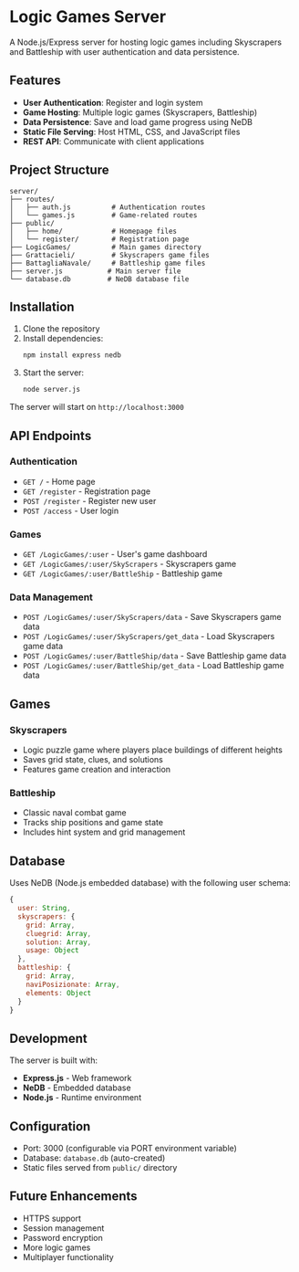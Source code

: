 # Logic Games Server

A Node.js/Express server for hosting logic games including Skyscrapers and Battleship with user authentication and data persistence.

## Features

- **User Authentication**: Register and login system
- **Game Hosting**: Multiple logic games (Skyscrapers, Battleship)
- **Data Persistence**: Save and load game progress using NeDB
- **Static File Serving**: Host HTML, CSS, and JavaScript files
- **REST API**: Communicate with client applications

## Project Structure

```
server/
├── routes/
│   ├── auth.js          # Authentication routes
│   └── games.js         # Game-related routes
├── public/
│   ├── home/            # Homepage files
│   └── register/        # Registration page
├── LogicGames/          # Main games directory
├── Grattacieli/         # Skyscrapers game files
├── BattagliaNavale/     # Battleship game files
├── server.js           # Main server file
└── database.db         # NeDB database file
```

## Installation

1. Clone the repository
2. Install dependencies:
   ```bash
   npm install express nedb
   ```
3. Start the server:
   ```bash
   node server.js
   ```

The server will start on `http://localhost:3000`

## API Endpoints

### Authentication
- `GET /` - Home page
- `GET /register` - Registration page
- `POST /register` - Register new user
- `POST /access` - User login

### Games
- `GET /LogicGames/:user` - User's game dashboard
- `GET /LogicGames/:user/SkyScrapers` - Skyscrapers game
- `GET /LogicGames/:user/BattleShip` - Battleship game

### Data Management
- `POST /LogicGames/:user/SkyScrapers/data` - Save Skyscrapers game data
- `POST /LogicGames/:user/SkyScrapers/get_data` - Load Skyscrapers game data
- `POST /LogicGames/:user/BattleShip/data` - Save Battleship game data
- `POST /LogicGames/:user/BattleShip/get_data` - Load Battleship game data

## Games

### Skyscrapers
- Logic puzzle game where players place buildings of different heights
- Saves grid state, clues, and solutions
- Features game creation and interaction

### Battleship
- Classic naval combat game
- Tracks ship positions and game state
- Includes hint system and grid management

## Database

Uses NeDB (Node.js embedded database) with the following user schema:
```javascript
{
  user: String,
  skyscrapers: {
    grid: Array,
    cluegrid: Array,
    solution: Array,
    usage: Object
  },
  battleship: {
    grid: Array,
    naviPosizionate: Array,
    elements: Object
  }
}
```

## Development

The server is built with:
- **Express.js** - Web framework
- **NeDB** - Embedded database
- **Node.js** - Runtime environment

## Configuration

- Port: 3000 (configurable via PORT environment variable)
- Database: `database.db` (auto-created)
- Static files served from `public/` directory

## Future Enhancements

- HTTPS support
- Session management
- Password encryption
- More logic games
- Multiplayer functionality
```